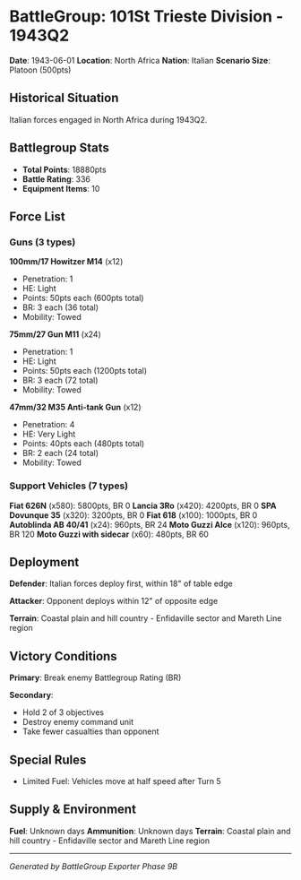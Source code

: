 # BattleGroup: 101St Trieste Division - 1943Q2

**Date**: 1943-06-01
**Location**: North Africa
**Nation**: Italian
**Scenario Size**: Platoon (500pts)

## Historical Situation

Italian forces engaged in North Africa during 1943Q2.

## Battlegroup Stats

- **Total Points**: 18880pts
- **Battle Rating**: 336
- **Equipment Items**: 10

## Force List

### Guns (3 types)

**100mm/17 Howitzer M14** (x12)
- Penetration: 1
- HE: Light
- Points: 50pts each (600pts total)
- BR: 3 each (36 total)
- Mobility: Towed

**75mm/27 Gun M11** (x24)
- Penetration: 1
- HE: Light
- Points: 50pts each (1200pts total)
- BR: 3 each (72 total)
- Mobility: Towed

**47mm/32 M35 Anti-tank Gun** (x12)
- Penetration: 4
- HE: Very Light
- Points: 40pts each (480pts total)
- BR: 2 each (24 total)
- Mobility: Towed

### Support Vehicles (7 types)

**Fiat 626N** (x580): 5800pts, BR 0
**Lancia 3Ro** (x420): 4200pts, BR 0
**SPA Dovunque 35** (x320): 3200pts, BR 0
**Fiat 618** (x100): 1000pts, BR 0
**Autoblinda AB 40/41** (x24): 960pts, BR 24
**Moto Guzzi Alce** (x120): 960pts, BR 120
**Moto Guzzi with sidecar** (x60): 480pts, BR 60

## Deployment

**Defender**: Italian forces deploy first, within 18" of table edge

**Attacker**: Opponent deploys within 12" of opposite edge

**Terrain**: Coastal plain and hill country - Enfidaville sector and Mareth Line region

## Victory Conditions

**Primary**: Break enemy Battlegroup Rating (BR)

**Secondary**:
- Hold 2 of 3 objectives
- Destroy enemy command unit
- Take fewer casualties than opponent

## Special Rules

- Limited Fuel: Vehicles move at half speed after Turn 5

## Supply & Environment

**Fuel**: Unknown days
**Ammunition**: Unknown days
**Terrain**: Coastal plain and hill country - Enfidaville sector and Mareth Line region

---

*Generated by BattleGroup Exporter Phase 9B*
